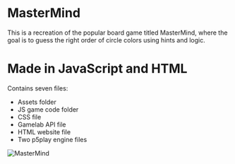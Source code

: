 # MasterMind
This is a recreation of the popular board game titled MasterMind, where the goal is to guess the right order of circle colors using hints and logic.

# Made in JavaScript and HTML

Contains seven files:
  - Assets folder
  - JS game code folder
  - CSS file
  - Gamelab API file
  - HTML website file
  - Two p5play engine files

![MasterMind](https://github.com/AZR0077/MasterMind/assets/146452766/1bf638a1-3e8f-463a-ade0-2a57971a3244)
